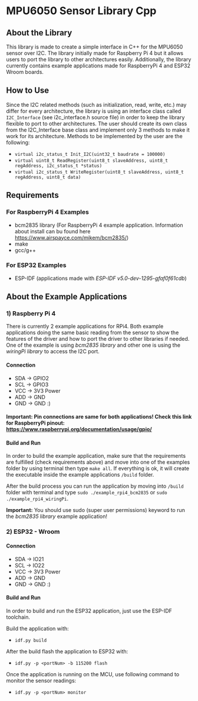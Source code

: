 # **MPU6050 Sensor Library Cpp**

## **About the Library**

This library is made to create a simple interface in C++ for the MPU6050 sensor over I2C. The library initially made for Raspberry Pi 4 but it allows users to port the library to other architectures easily. Additionally, the library currently contains example applications made for RaspberryPi 4 and ESP32 Wroom boards.

## **How to Use**
Since the I2C related methods (such as initialization, read, write, etc.) may differ for every architecture, the library is using an interface class called ```I2C_Interface``` (see i2c_interface.h source file) in order to keep the library flexible to port to other architectures. The user should create its own class from the I2C_Interface base class and implement only 3 methods to make it work for its architecture. Methods to be implemented by the user are the following:
 * ```virtual i2c_status_t Init_I2C(uint32_t baudrate = 100000)```
 * ```virtual uint8_t ReadRegister(uint8_t slaveAddress, uint8_t regAddress, i2c_status_t *status)```
 * ```virtual i2c_status_t WriteRegister(uint8_t slaveAddress, uint8_t regAddress, uint8_t data)```

## **Requirements**
### **For RaspberryPi 4 Examples**
 * bcm2835 library (For RaspberryPi 4 example application. Information about install can bu found here https://www.airspayce.com/mikem/bcm2835/)
 * make
 * gcc/g++

### **For ESP32 Examples**
 * ESP-IDF (applications made with *ESP-IDF v5.0-dev-1295-gfaf0f61cdb*)


## **About the Example Applications**
### **1) Raspberry Pi 4**
There is currently 2 example applications for RPi4. Both example applications doing the same basic reading from the sensor to show the features of the driver and how to port the driver to other libraries if needed. One of the example is using *bcm2835 library* and other one is using the *wiringPi library* to access the I2C port.

#### **Connection**
 * SDA -> GPIO2
 * SCL -> GPIO3
 * VCC -> 3V3 Power
 * ADD -> GND
 * GND -> GND :)

#### Important: Pin connections are same for both applications! Check this link for RaspberryPi pinout: https://www.raspberrypi.org/documentation/usage/gpio/

#### **Build and Run**

In order to build the example application, make sure that the requirements are fulfilled (check requirements above) and move into one of the examples folder by using terminal then type ```make all```. If everything is ok, it will create the executable inside the example applications ```/build``` folder.

After the build process you can run the application by moving into ```/build``` folder with terminal and type ```sudo ./example_rpi4_bcm2835``` or ```sudo ./example_rpi4_wiringPi```.

**Important:** You should use sudo (super user permissions) keyword to run the *bcm2835 library* example application!

### **2) ESP32 - Wroom**

#### **Connection**
 * SDA -> IO21
 * SCL -> IO22
 * VCC -> 3V3 Power
 * ADD -> GND
 * GND -> GND :)

#### **Build and Run**
In order to build and run the ESP32 application, just use the ESP-IDF toolchain.

Build the application with: 
 * ```idf.py build``` 
 
After the build flash the application to ESP32 with:
 * ```idf.py -p <portNum> -b 115200 flash```

Once the application is running on the MCU, use following command to monitor the sensor readings:
 * ```idf.py -p <portNum> monitor```